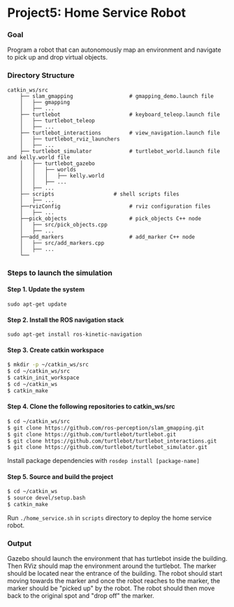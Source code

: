 # Project5: Home Service Robot

### Goal
Program a robot that can autonomously map an environment and navigate to pick up and drop virtual objects.

### Directory Structure

```
catkin_ws/src
    ├── slam_gmapping                  # gmapping_demo.launch file                   
    │   ├── gmapping
    │   ├── ...
    ├── turtlebot                      # keyboard_teleop.launch file
    │   ├── turtlebot_teleop
    │   ├── ...
    ├── turtlebot_interactions         # view_navigation.launch file      
    │   ├── turtlebot_rviz_launchers
    │   ├── ...
    ├── turtlebot_simulator            # turtlebot_world.launch file and kelly.world file
    │   ├── turtlebot_gazebo
    │   │   ├── worlds
    │   │   │   ├── kelly.world
    │   │   ├── ...
    │   ├── ...
    ├── scripts                   # shell scripts files
    │   ├── ...
    ├──rvizConfig                      # rviz configuration files
    │   ├── ...
    ├──pick_objects                    # pick_objects C++ node
    │   ├── src/pick_objects.cpp
    │   ├── ...
    ├──add_markers                     # add_marker C++ node
    │   ├── src/add_markers.cpp
    │   ├── ...
    └──
```

### Steps to launch the simulation

#### Step 1. Update the system
`sudo apt-get update`

#### Step 2. Install the ROS navigation stack
`sudo apt-get install ros-kinetic-navigation`

#### Step 3. Create catkin workspace
```sh
$ mkdir -p ~/catkin_ws/src
$ cd ~/catkin_ws/src
$ catkin_init_workspace
$ cd ~/catkin_ws
$ catkin_make
```
#### Step 4. Clone the following repositories to catkin_ws/src
```sh
$ cd ~/catkin_ws/src
$ git clone https://github.com/ros-perception/slam_gmapping.git
$ git clone https://github.com/turtlebot/turtlebot.git
$ git clone https://github.com/turtlebot/turtlebot_interactions.git
$ git clone https://github.com/turtlebot/turtlebot_simulator.git
```
Install package dependencies with `rosdep install [package-name]`

#### Step 5. Source and build the project
```sh
$ cd ~/catkin_ws
$ source devel/setup.bash
$ catkin_make
```
Run `./home_service.sh` in `scripts` directory to deploy the home service robot.

### Output
Gazebo should launch the environment that has turtlebot inside the building. Then RViz should map the environment around the turtlebot. The marker should be located near the entrance of the building. The robot should start moving towards the marker and once the robot reaches to the marker, the marker should be "picked up" by the robot. The robot should then move back to the original spot and "drop off" the marker.
